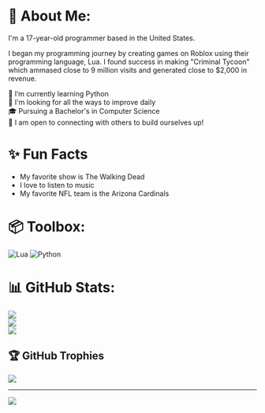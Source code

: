 # 💫 About Me:
I'm a 17-year-old programmer based in the United States. 

I began my programming journey by creating games on Roblox using their programming language, Lua. I found success in making "Criminal Tycoon" which ammased close to 9 million visits and generated close to $2,000 in revenue.

🔭 I’m currently learning Python <br>
🌱 I'm looking for all the ways to improve daily <br>
🎓 Pursuing a Bachelor's in Computer Science <br>
💬 I am open to connecting with others to build ourselves up!


# ✨ Fun Facts 
  - My favorite show is The Walking Dead
  - I love to listen to music
  - My favorite NFL team is the Arizona Cardinals


# 📦 Toolbox:
![Lua](https://img.shields.io/badge/lua-%232C2D72.svg?style=for-the-badge&logo=lua&logoColor=white) ![Python](https://img.shields.io/badge/python-3670A0?style=for-the-badge&logo=python&logoColor=ffdd54)
# 📊 GitHub Stats:
![](https://github-readme-stats.vercel.app/api?username=julianprograms&theme=dark&hide_border=false&include_all_commits=true&count_private=false)<br/>
![](https://github-readme-streak-stats.herokuapp.com/?user=julianprograms&theme=dark&hide_border=false)<br/>
![](https://github-readme-stats.vercel.app/api/top-langs/?username=julianprograms&theme=dark&hide_border=false&include_all_commits=true&count_private=false&layout=compact)

## 🏆 GitHub Trophies
![](https://github-profile-trophy.vercel.app/?username=julianprograms&theme=radical&no-frame=false&no-bg=true&margin-w=4)

---
[![](https://visitcount.itsvg.in/api?id=julianprograms&icon=0&color=0)](https://visitcount.itsvg.in)

<!-- Proudly created with GPRM ( https://gprm.itsvg.in ) -->
